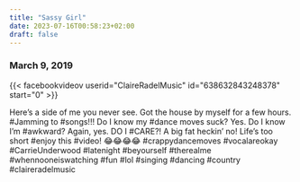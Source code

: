 ```yaml
---
title: "Sassy Girl"
date: 2023-07-16T00:58:23+02:00
draft: false
---
```


### March 9, 2019

{{< facebookvideov userid="ClaireRadelMusic" id="638632843248378" start="0" >}}

Here’s a side of me you never see. Got the house by myself for a few hours. #Jamming to #songs!!! Do I know my #dance moves suck? Yes. Do I know I’m #awkward? Again, yes. DO I #CARE?! A big fat heckin’ no! Life’s too short #enjoy this #video! 😂😂😂😂
#crappydancemoves #vocalareokay #CarrieUnderwood #latenight #beyourself #therealme #whennooneiswatching #fun #lol #singing #dancing #country #claireradelmusic